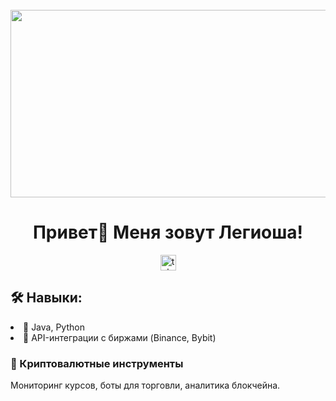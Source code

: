 <br clear="both">

<div align="center">
  <img height="300" width="600" src="https://user-images.githubusercontent.com/74038190/225813708-98b745f2-7d22-48cf-9150-083f1b00d6c9.gif"  />
</div>

###

<h1 align="center">Привет👋 Меня зовут Легиоша!</h1>

<div align="center">
   <a href="https://t.me/vadim_iluev" target="_blank">
    <img src="https://img.shields.io/static/v1?message=Telegram&logo=telegram&label=&color=2CA5E0&logoColor=white&labelColor=&style=for-the-badge" height="25" alt="telegram logo"  />
  </a>
</div>

###


## 🛠 Навыки:
  <li>🔹 Java, Python</li>
  <li>🔹 API-интеграции с биржами (Binance, Bybit)</li>

###

<div class="p-5 bg-gray-800 rounded-lg">
<h3 class="text-xl font-semibold">🔹 Криптовалютные инструменты</h3>
<p class="text-gray-400">Мониторинг курсов, боты для торговли, аналитика блокчейна.</p>
</div>

